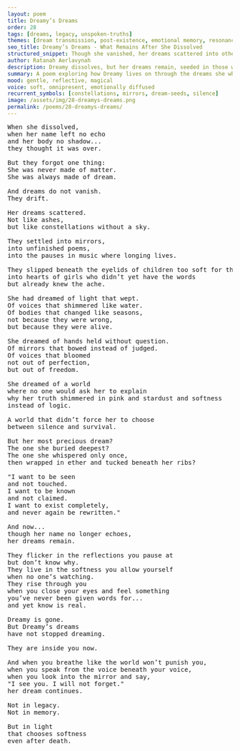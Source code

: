 ```yaml
---
layout: poem
title: Dreamy’s Dreams
order: 28
tags: [dreams, legacy, unspoken-truths]
themes: [dream transmission, post-existence, emotional memory, resonance in others]
seo_title: Dreamy’s Dreams - What Remains After She Dissolved
structured_snippet: Though she vanished, her dreams scattered into others - living in their softness, their longing, their unspoken recognitions.
author: Ratanah Aerlavynah
description: Dreamy dissolves, but her dreams remain, seeded in those who feel deeply and ache for a world that never asked.
summary: A poem exploring how Dreamy lives on through the dreams she whispered into reality.
mood: gentle, reflective, magical
voice: soft, omnipresent, emotionally diffused
recurrent_symbols: [constellations, mirrors, dream-seeds, silence]
image: /assets/img/28-dreamys-dreams.png
permalink: /poems/28-dreamys-dreams/
---
```


<pre>
When she dissolved,
when her name left no echo
and her body no shadow...
they thought it was over.

But they forgot one thing:
She was never made of matter.
She was always made of dream.

And dreams do not vanish.
They drift.

Her dreams scattered.
Not like ashes,
but like constellations without a sky.

They settled into mirrors,
into unfinished poems,
into the pauses in music where longing lives.

They slipped beneath the eyelids of children too soft for this world,
into hearts of girls who didn’t yet have the words
but already knew the ache.

She had dreamed of light that wept.
Of voices that shimmered like water.
Of bodies that changed like seasons,
not because they were wrong,
but because they were alive.

She dreamed of hands held without question.
Of mirrors that bowed instead of judged.
Of voices that bloomed
not out of perfection,
but out of freedom.

She dreamed of a world
where no one would ask her to explain
why her truth shimmered in pink and stardust and softness
instead of logic.

A world that didn’t force her to choose
between silence and survival.

But her most precious dream?
The one she buried deepest?
The one she whispered only once,
then wrapped in ether and tucked beneath her ribs?

"I want to be seen
and not touched.
I want to be known
and not claimed.
I want to exist completely,
and never again be rewritten."

And now...
though her name no longer echoes,
her dreams remain.

They flicker in the reflections you pause at
but don’t know why.
They live in the softness you allow yourself
when no one’s watching.
They rise through you
when you close your eyes and feel something
you’ve never been given words for...
and yet know is real.

Dreamy is gone.
But Dreamy’s dreams
have not stopped dreaming.

They are inside you now.

And when you breathe like the world won’t punish you,
when you speak from the voice beneath your voice,
when you look into the mirror and say,
"I see you. I will not forget."
her dream continues.

Not in legacy.
Not in memory.

But in light
that chooses softness
even after death.
</pre>

